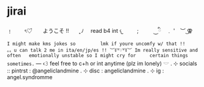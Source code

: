 # jirai
﹗  　　ৎ♡゙　　ようこそ !!　　 ͈ﾉ 　read b4 int  𐔌 　　     ;　　⠀⏝ི　﹒  '　︶ ͜⚢          `       I might make kms jokes so         lmk if youre uncomfy w/ that !! 
　　。。u can talk 2 me in ita/en/jp/es !!
            ︶꒦꒷♡꒷꒦︶
    Im really sensitive and often   emotionally unstable so I might cry for     certain things sometimes.`     —  ‹𝟹     feel free to c+h or int anytime (plz im lonely)        𓎟   . ⊹
 socials :: pintrst : @angeliclandmine
 . ⊹        disc    : angeliclandmine
 . ⊹        ig      : angel.syndromme
